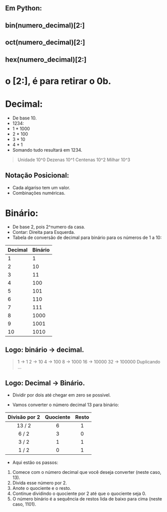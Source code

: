 ## Em Python:
## bin(numero_decimal)[2:]
## oct(numero_decimal)[2:]
## hex(numero_decimal)[2:]

# o [2:], é para retirar o 0b.
# Decimal:
- De base 10.
- 1234:
- 1 * 1000
- 2 * 100
- 3 * 10
- 4 * 1
- Somando tudo resultará em 1234.

>  Unidade 10^0
>  Dezenas 10^1
>  Centenas 10^2
>  Milhar 10^3

## Notação Posicional:
- Cada algariso tem um valor.
- Combinações numéricas.

# Binário:
- De base 2, pois 2^numero da casa.
- Contar: Direita para Esquerda.
- Tabela de conversão de decimal para binário para os números de 1 a 10:

| Decimal | Binário |
|---------|---------|
| 1       | 1       |
| 2       | 10      |
| 3       | 11      |
| 4       | 100     |
| 5       | 101     |
| 6       | 110     |
| 7       | 111     |
| 8       | 1000    |
| 9       | 1001    |
| 10      | 1010    |

##  Logo: binário -> decimal.
> 1 -> 1
> 2 -> 10
> 4 -> 100
> 8 -> 1000
> 16 -> 10000
> 32 -> 100000
> Duplicando ...

## Logo: Decimal -> Binário.
- Dividir por dois até chegar em zero se possivel.

- Vamos converter o número decimal 13 para binário:

| Divisão por 2 | Quociente | Resto |
|:-------------:|:---------:|:-----:|
|     13 / 2    |     6     |   1   |
|     6 / 2     |     3     |   0   |
|     3 / 2     |     1     |   1   |
|     1 / 2     |     0     |   1   |

- Aqui estão os passos:
1. Comece com o número decimal que você deseja converter (neste caso, 13).
2. Divida esse número por 2.
3. Anote o quociente e o resto.
4. Continue dividindo o quociente por 2 até que o quociente seja 0.
5. O número binário é a sequência de restos lida de baixo para cima (neste caso, 1101).

